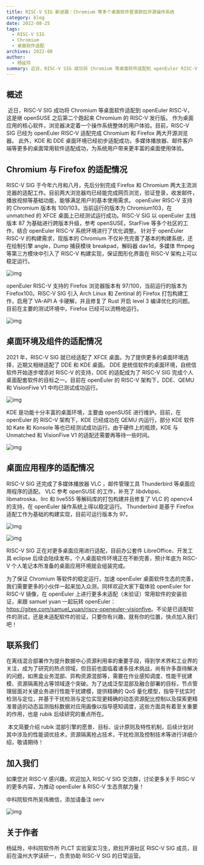 ```yaml
---
title: RISC-V SIG 新进展：Chromium 等多个桌面软件登录欧拉开源操作系统
category: blog
date: 2022-08-25
tags:
  - RISC-V SIG
  - Chromium
  - 桌面软件适配
archives: 2022-08
author:
  - 杨延玲
summary: ​近日，RISC-V SIG 成功将 Chromium 等桌面软件适配到 openEuler RISC-V，这是继 openSUSE 之后第二个跑起来 Chromium 的 RISC-V 发行版。
---
```


## 概述

​ 近日，RISC-V SIG 成功将 Chromium 等桌面软件适配到 openEuler RISC-V，这是继 openSUSE 之后第二个跑起来 Chromium 的 RISC-V 发行版。
作为桌面应用的核心软件，浏览器决定着一个操作系统整体的用户体验。目前，RISC-V SIG 已经为 openEuler RISC-V 适配完成 Chromium 和 Firefox 两大开源浏览器。
此外，KDE 和 DDE 桌面环境已经初步适配成功，多媒体播放器、邮件客户端等更多的桌面常用软件适配成功，为系统用户带来更丰富的桌面使用体验。

## Chromium 与 Firefox 的适配情况

​RISC-V SIG 于今年六月和八月，先后分别完成 Firefox 和 Chromium 两大主流浏览器的适配工作。目前两大浏览器均已经能完成网页浏览，验证登录，收发邮件，播放视频等基础功能，能够满足用户的基本使用需求。
openEuler RISC-V 支持的 Chromium 版本有 100/103，当前运行的版本为 Chromium103，在 unmatched 的 XFCE 桌面上已经测试运行成功。RISC-V SIG 以 openEuler 主线版本 87 为基础进行跨版本升级，参考 openSUSE，StarFive 等多个社区的工作，结合 openEuler RISC-V 系统环境进行了优化调整。
针对于 openEuler RISC-V 的构建需求，现版本的 Chromium 不仅补充完善了基本的构建系统，还在绘制引擎 angle，Dump 捕获模块 breakpad，解码器 dav1d，多媒体 ffmpeg 等第三方模块中引入了 RISC-V 构建实现，保证图形化界面在 RISC-V 架构上可以稳定运行。

![img](./image/001.png)

openEuler RISC-V 支持的 Firefox 浏览器版本有 97/100，当前运行的版本为 Firefox100。RISC-V SIG 引入 Arch Linux 和 Zentinal 的 Firefox 打包构建工作，启用了 VA-API A 卡硬解，并且修复了 Rust 开启 level 3 编译优化的问题。目前在主要的测试环境中，Firefox 已经可以流畅地运行。

![img](./image/002.png)

## 桌面环境及组件的适配情况

​2021 年，RISC-V SIG 就已经适配了 XFCE 桌面。为了提供更多的桌面环境选择，近期又相继适配了 DDE 和 KDE 桌面。
DDE 是统信软件的桌面环境，自统信软件开始逐步增添对 RISC-V 的支持，DDE 的适配成为了 RISC-V SIG 完成个人桌面配套软件的目标之一。目前在 openEuler 的 RISC-V 架构下，DDE、QEMU 和 VisionFive V1 中均已测试成功运行。

![img](./image/003.png)

KDE 是功能十分丰富的桌面环境，主要由 openSUSE 进行维护。目前，在 openEuler 的 RISC-V 架构下，KDE 已经成功在 QEMU 内运行，部分 KDE 软件如 Kate 和 Konsole 等也已经测试成功运行。由于硬件上的瓶颈，KDE 与 Unmatched 和 VisionFive V1 的适配还需要再等待一些时间。

![img](./image/004.png)

## 桌面应用程序的适配情况

​RISC-V SIG 还完成了多媒体播放器 VLC ，邮件管理工具 Thunderbird 等桌面应用程序的适配。
VLC 参考 openSUSE 的工作，补充了 libdvbpsi、libmatroska、lirc 和 live555 等解码库的打包构建并且修复了 VLC 的 opencv4 的支持，在 openEuler 操作系统上得以稳定运行。
Thunderbird 是基于 Firefox 适配工作为基础的构建实现，目前可运行版本为 97。

![img](./image/005.png)

![img](./image/006.png)

RISC-V SIG 正在对更多桌面应用进行适配，目前办公套件 LibreOffice、开发工具 eclipse 后续会陆续发布，个人桌面软件环境正在不断完善，预计年底为 RISC-V 个人笔记本所准备的桌面应用环境就会组装完成。

为了保证 Chromium 等软件的稳定运行，加速 openEuler 桌面软件生态的完善，我们需要更多的小伙伴一起来加入众测，同样欢迎大家下载体验 openEuler for RISC-V 镜像，在 openEuler 上进行更多未适配（未验证）常用软件的安装验证，来跟 samuel yuan 一起玩转 openEuler：<https://gitee.com/samuel_yuan/riscv-openeuler-visionfive>。不论是已适配软件的测试，还是未适配软件的验证，只要你有兴趣，就有你的位置，快点加入我们吧！

## 联系我们

​ 在离线混合部署作为提升数据中心资源利用率的重要手段，得到学术界和工业界的关注，成为了研究的热点领域，但目前也面临着诸多技术挑战，尚有许多亟待解决的问题，如黑盒业务混部、异构资源混部等，需要在作业感知调度、性能干扰建模、资源隔离抢占等领域逐个突破。为了达成泛型混部及融合部署的目标，节点管理层面对关键业务进行性能干扰建模，提供精确的 QoS 量化模型，指导干扰实时检测与定位，并基于干扰检测与定位实现更精确的动态资源配比控制以及探索更精准普适的动态监测指标数据对应用画像以指导感知调度，这些方面具有着至关重要的作用，也是 rubik 后续研究的重点所在。

​ 本文简要介绍 rubik 混部引擎的愿景、目标、设计原则及特性机制，后续计划对其中涉及的性能调优技术，资源隔离抢占技术，干扰检测及控制技术等进行详细介绍，敬请期待！

## 加入我们

如果您对 RISC-V 感兴趣，欢迎加入 RISC-V SIG 交流群，讨论更多关于 RISC-V 的更多内容，为推动 openEuler & RISC-V 生态贡献力量！

中科院软件所吴伟微信，添加请备注 oerv

![img](./image/007.png)

## 关于作者

杨延玲，中科院软件所 PLCT 实验室实习生，欧拉开源社区 RISC-V SIG 成员，目前在温州大学读研一，负责协助 RISC-V SIG 的日常运营。

